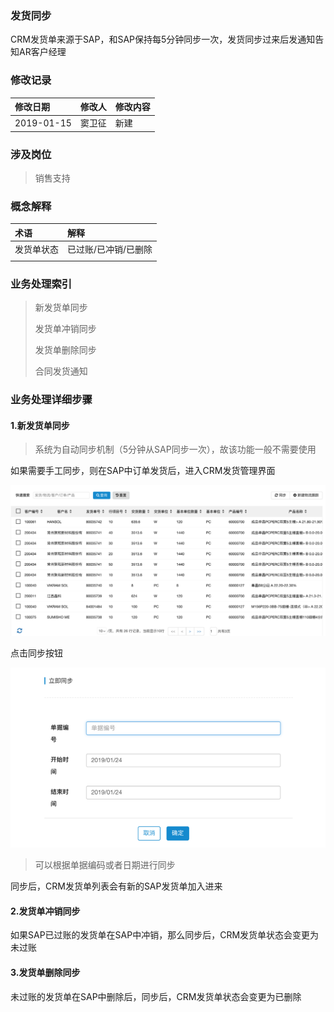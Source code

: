 ### 发货同步

CRM发货单来源于SAP，和SAP保持每5分钟同步一次，发货同步过来后发通知告知AR客户经理

### 修改记录

| 修改日期 | 修改人 | 修改内容 |
| :--- | :--- | :--- |
| 2019-01-15 | 窦卫征 | 新建 |

### 涉及岗位

> 销售支持

### 概念解释

| 术语 | 解释 |
| :--- | :--- |
| 发货单状态 | 已过账/已冲销/已删除 |
|  |  |

### 业务处理索引

> 新发货单同步
>
> 发货单冲销同步
>
> 发货单删除同步
>
> 合同发货通知

### 业务处理详细步骤

#### 1.新发货单同步

> 系统为自动同步机制（5分钟从SAP同步一次），故该功能一般不需要使用

如果需要手工同步，则在SAP中订单发货后，进入CRM发货管理界面

![](/assets/fhdlb1211.png)

点击同步按钮

![](/assets/tbtck1211.png)

> 可以根据单据编码或者日期进行同步

同步后，CRM发货单列表会有新的SAP发货单加入进来

#### 2.发货单冲销同步

如果SAP已过账的发货单在SAP中冲销，那么同步后，CRM发货单状态会变更为未过账

#### 3.发货单删除同步

未过账的发货单在SAP中删除后，同步后，CRM发货单状态会变更为已删除





